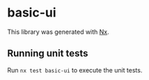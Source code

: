 # basic-ui

This library was generated with [Nx](https://nx.dev).

## Running unit tests

Run `nx test basic-ui` to execute the unit tests.
